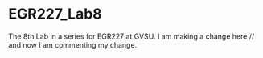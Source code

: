 # EGR227_Lab8
The 8th Lab in a series for EGR227 at GVSU.
I am making a change here       // and now I am commenting my change.  
